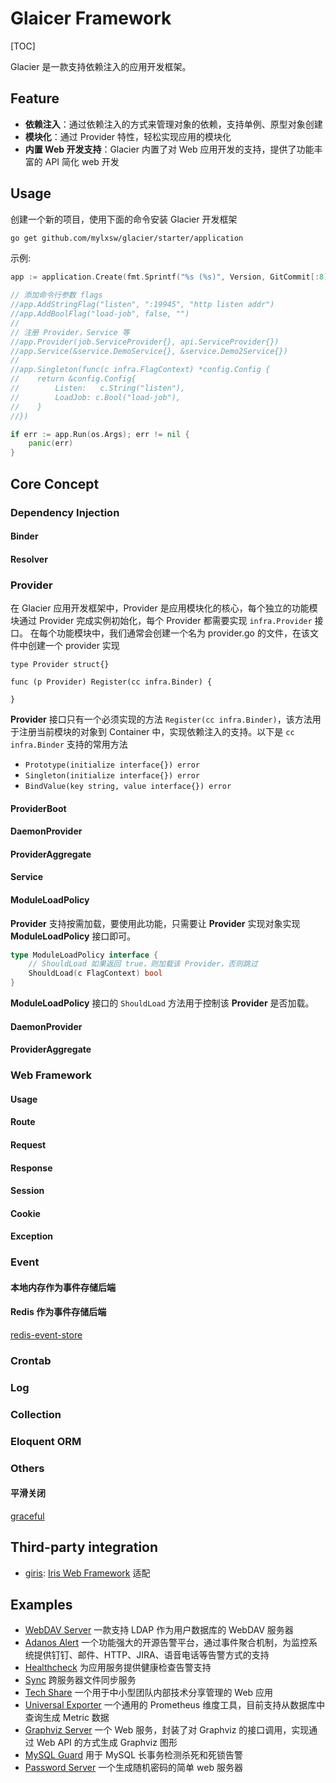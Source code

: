 # Glaicer Framework

[TOC]

Glacier 是一款支持依赖注入的应用开发框架。

## Feature

- **依赖注入**：通过依赖注入的方式来管理对象的依赖，支持单例、原型对象创建
- **模块化**：通过 Provider 特性，轻松实现应用的模块化
- **内置 Web 开发支持**：Glacier 内置了对 Web 应用开发的支持，提供了功能丰富的 API 简化 web 开发

## Usage

创建一个新的项目，使用下面的命令安装 Glacier 开发框架

```bash
go get github.com/mylxsw/glacier/starter/application
```

示例:

```go
app := application.Create(fmt.Sprintf("%s (%s)", Version, GitCommit[:8]))

// 添加命令行参数 flags
//app.AddStringFlag("listen", ":19945", "http listen addr")
//app.AddBoolFlag("load-job", false, "")
//
// 注册 Provider，Service 等
//app.Provider(job.ServiceProvider{}, api.ServiceProvider{})
//app.Service(&service.DemoService{}, &service.Demo2Service{})
//
//app.Singleton(func(c infra.FlagContext) *config.Config {
//    return &config.Config{
//        Listen:   c.String("listen"),
//        LoadJob: c.Bool("load-job"),
//    }
//})

if err := app.Run(os.Args); err != nil {
    panic(err)
}
```

## Core Concept

### Dependency Injection

#### Binder

#### Resolver

### Provider

在 Glacier 应用开发框架中，Provider 是应用模块化的核心，每个独立的功能模块通过 Provider 完成实例初始化，每个 Provider 都需要实现 `infra.Provider` 接口。 在每个功能模块中，我们通常会创建一个名为 provider.go 的文件，在该文件中创建一个 provider 实现

```
type Provider struct{}

func (p Provider) Register(cc infra.Binder) {
	
}
```

**Provider** 接口只有一个必须实现的方法 `Register(cc infra.Binder)`，该方法用于注册当前模块的对象到 Container 中，实现依赖注入的支持。以下是 `cc infra.Binder` 支持的常用方法

- `Prototype(initialize interface{}) error`
- `Singleton(initialize interface{}) error`
- `BindValue(key string, value interface{}) error`

#### ProviderBoot

#### DaemonProvider

#### ProviderAggregate

#### Service
#### ModuleLoadPolicy 

**Provider** 支持按需加载，要使用此功能，只需要让 **Provider** 实现对象实现 **ModuleLoadPolicy** 接口即可。

```go
type ModuleLoadPolicy interface {
	// ShouldLoad 如果返回 true，则加载该 Provider，否则跳过
	ShouldLoad(c FlagContext) bool
}
```

**ModuleLoadPolicy** 接口的 `ShouldLoad` 方法用于控制该 **Provider** 是否加载。

#### DaemonProvider

#### ProviderAggregate

### Web Framework

#### Usage

#### Route

#### Request

#### Response

#### Session

#### Cookie

#### Exception

### Event

#### 本地内存作为事件存储后端

#### Redis 作为事件存储后端

[redis-event-store](https://github.com/mylxsw/redis-event-store)

### Crontab

### Log

### Collection

### Eloquent ORM

### Others

#### 平滑关闭

[graceful](https://github.com/mylxsw/graceful)

## Third-party integration

- [giris](https://github.com/mylxsw/giris): [Iris Web Framework](https://www.iris-go.com/) 适配

## Examples

- [WebDAV Server](https://github.com/mylxsw/webdav-server) 一款支持 LDAP 作为用户数据库的 WebDAV 服务器
- [Adanos Alert](https://github.com/mylxsw/adanos-alert) 一个功能强大的开源告警平台，通过事件聚合机制，为监控系统提供钉钉、邮件、HTTP、JIRA、语音电话等告警方式的支持
- [Healthcheck](https://github.com/mylxsw/healthcheck) 为应用服务提供健康检查告警支持
- [Sync](https://github.com/mylxsw/sync) 跨服务器文件同步服务
- [Tech Share](https://github.com/mylxsw/tech-share) 一个用于中小型团队内部技术分享管理的 Web 应用
- [Universal Exporter](https://github.com/mylxsw/universal-exporter) 一个通用的 Prometheus 维度工具，目前支持从数据库中查询生成 Metric 数据
- [Graphviz Server](https://github.com/mylxsw/graphviz-server) 一个 Web 服务，封装了对 Graphviz 的接口调用，实现通过 Web API 的方式生成 Graphviz 图形
- [MySQL Guard](https://github.com/mylxsw/mysql-guard) 用于 MySQL 长事务检测杀死和死锁告警
- [Password Server](https://github.com/mylxsw/password-server) 一个生成随机密码的简单 web 服务器